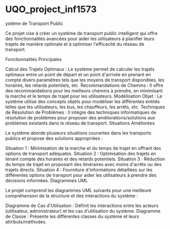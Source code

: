 # UQO_project_inf1573

ystème de Transport Public

Ce projet vise à créer un système de transport public intelligent qui offre des fonctionnalités avancées pour aider les utilisateurs à planifier leurs trajets de manière optimale et à optimiser l'efficacité du réseau de transport.

Fonctionnalités Principales

Calcul des Trajets Optimaux : Le système permet de calculer les trajets optimaux entre un point de départ et un point d'arrivée en prenant en compte divers paramètres tels que les moyens de transport disponibles, les horaires, les retards potentiels, etc.
Recommandations de Chemins : Il offre des recommandations pour les meilleurs chemins à prendre, en minimisant la marche et le temps de trajet pour les utilisateurs.
Modélisation Objet : Le système utilise des concepts objets pour modéliser les différentes entités telles que les utilisateurs, les bus, les chauffeurs, les arrêts, etc.
Techniques de Résolution de Problèmes : Il intègre des techniques informatiques de résolution de problèmes pour proposer des améliorations/solutions aux problèmes existants dans le réseau de transport.
Situations Améliorées

Le système aborde plusieurs situations courantes dans les transports publics et propose des solutions appropriées :

Situation 1 : Minimisation de la marche et du temps de trajet en offrant des options de transport adéquates.
Situation 2 : Optimisation des trajets en tenant compte des horaires et des retards potentiels.
Situation 3 : Réduction du temps de trajet en proposant des itinéraires avec moins d'arrêts ou des trajets directs.
Situation 4 : Fourniture d'informations détaillées sur les différentes options de transport pour aider les utilisateurs à prendre des décisions informées.
Diagrammes UML

Le projet comprend les diagrammes UML suivants pour une meilleure compréhension de la structure et des interactions du système :

Diagramme de Cas d'Utilisation : Définit les interactions entre les acteurs (utilisateur, administrateur) et les cas d'utilisation du système.
Diagramme de Classe : Présente les différentes classes du système et leurs attributs/méthodes.

